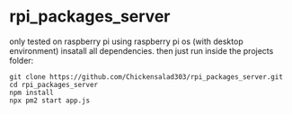 # rpi_packages_server
only tested on raspberry pi using raspberry pi os (with desktop environment)
insatall all dependencies. then just run inside the projects folder:

```
git clone https://github.com/Chickensalad303/rpi_packages_server.git
cd rpi_packages_server
npm install
npx pm2 start app.js
```
